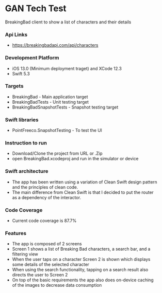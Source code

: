 # GAN Tech Test
BreakingBad client to show a list of characters and their details

### Api Links
- https://breakingbadapi.com/api/characters

### Development Platform
- iOS 13.0 (Minimum deployment traget) and XCode 12.3
- Swift 5.3

### Targets
- BreakingBad - Main application target
- BreakingBadTests - Unit testing target
- BreakingBadSnapshotTests - Snapshot testing target

### Swift libraries
- PointFreeco.SnapshotTesting - To test the UI

### Instruction to run
- Download/Clone the project from URL or .Zip
- open BreakingBad.xcodeproj and run in the simulator or device

### Swift architecture
- The app has been written using a variation of Clean Swift design pattern and the principles of clean code.
- The main difference from Clean Swift is that I decided to put the router as a dependency of the interactor.

### Code Coverage
- Current code coverage is 87.7%

### Features
- The app is composed of 2 screens
- Screen 1 shows a list of Breaking Bad characters, a search bar, and a filtering view
- When the user taps on a character Screen 2 is shown which displays some details of the selected character
- When using the search functionality, tapping on a search result also directs the user to Screen 2
- On top of the basic requirements the app also does on-device caching of the images to decrease data consumption
